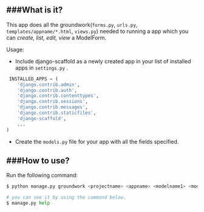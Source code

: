 ###**What is it?**
-----------------
This app does all the groundwork(`forms.py`, `urls.py`, `templates/appname/*.html`, `views.py`) needed to running a app which you can *create, list, edit, view* a ModelForm.

Usage:

 - Include django-scaffold as a newly created app in your list of installed apps in `settings.py` .
```python
 INSTALLED_APPS = (
    'django.contrib.admin',
    'django.contrib.auth',
    'django.contrib.contenttypes',
    'django.contrib.sessions',
    'django.contrib.messages',
    'django.contrib.staticfiles',
    'django-scaffold',
    ...
)
```
 - Create the `models.py` file for your app with all the fields specified.

###**How to use?**
-----------------
Run the following command:
```python
$ python manage.py groundwork <projectname> <appname> <modelname1> <modelname2> ..

# you can see it by using the commond below.
$ manage.py help

```
